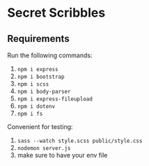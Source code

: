 # Secret Scribbles

## Requirements
Run the following commands:
1. `npm i express`
2. `npm i bootstrap`
3. `npm i scss`
4. `npm i body-parser`
5. `npm i express-fileupload`
6. `npm i dotenv`
7. `npm i fs`

Convenient for testing:
1. `sass --watch style.scss public/style.css`
2. `nodemon server.js`
3. make sure to have your env file
